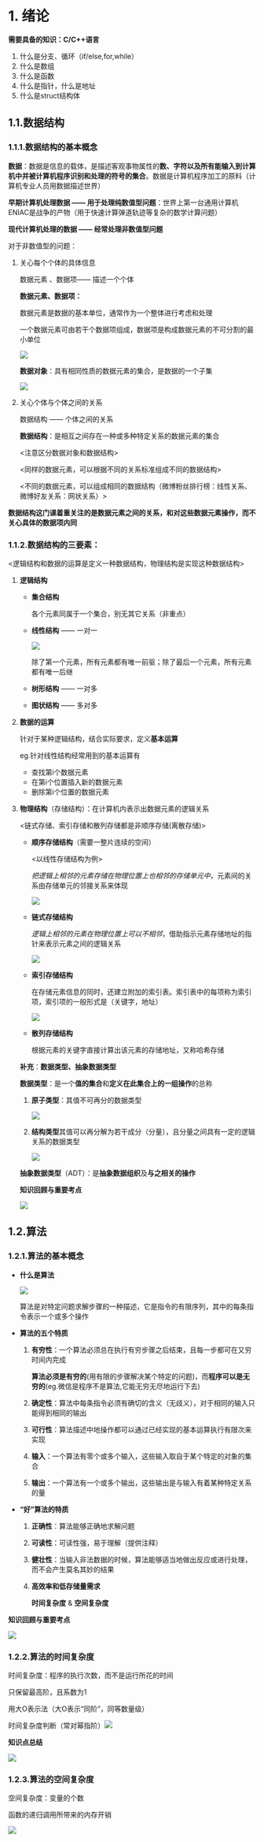 #  1.  绪论

**需要具备的知识：C/C++语言**

1. 什么是分支、循环（if/else,for,while）
2. 什么是数组
3. 什么是函数
4. 什么是指针，什么是地址
5. 什么是struct结构体

## 1.1.数据结构

### 1.1.1.数据结构的基本概念

**数据**：数据是信息的载体，是描述客观事物属性的**数、字符以及所有能输入到计算机中并被计算机程序识别和处理的符号的集合**。数据是计算机程序加工的原料（计算机专业人员用数据描述世界）

**早期计算机处理数据 —— 用于处理纯数值型问题**：世界上第一台通用计算机ENIAC是战争的产物（用于快速计算弹道轨迹等复杂的数学计算问题）

**现代计算机处理的数据 —— 经常处理非数值型问题**

对于非数值型的问题：

1. 关心每个个体的具体信息

   数据元素 、数据项—— 描述一个个体

   **数据元素、数据项：**

   数据元素是数据的基本单位，通常作为一个整体进行考虑和处理

   一个数据元素可由若干个数据项组成，数据项是构成数据元素的不可分割的最小单位

   ![](./相关图表/数据元素、数据项.jpg)

   **数据对象**：具有相同性质的数据元素的集合，是数据的一个子集

   ![](./相关图表/数据对象.jpg)

2. 关心个体与个体之间的关系

   数据结构 —— 个体之间的关系

   **数据结构**：是相互之间存在一种或多种特定关系的数据元素的集合

   <注意区分数据对象和数据结构> 

   <同样的数据元素，可以根据不同的关系标准组成不同的数据结构>

   <不同的数据元素，可以组成相同的数据结构（微博粉丝排行榜：线性关系、微博好友关系：网状关系）>

**数据结构这门课着重关注的是数据元素之间的关系，和对这些数据元素操作，而不关心具体的数据项内同**

### 1.1.2.数据结构的三要素：

<逻辑结构和数据的运算是定义一种数据结构，物理结构是实现这种数据结构>

1. **逻辑结构**

   - **集合结构**

     各个元素同属于一个集合，别无其它关系（非重点）

   - **线性结构** —— 一对一

     ![](./相关图表/线性结构.jpg)

     除了第一个元素，所有元素都有唯一前驱；除了最后一个元素，所有元素都有唯一后继

   - **树形结构** —— 一对多

   - **图状结构** —— 多对多

2. **数据的运算**

   针对于某种逻辑结构，结合实际要求，定义**基本运算**

   eg.针对线性结构经常用到的基本运算有

   - 查找第i个数据元素
   - 在第i个位置插入新的数据元素
   - 删除第i个位置的数据元素

3. **物理结构**（存储结构）：在计算机内表示出数据元素的逻辑关系

   <链式存储、索引存储和散列存储都是非顺序存储(离散存储)>

   - **顺序存储结构**（需要一整片连续的空间）

     <以线性存储结构为例>

     *把逻辑上相邻的元素存储在物理位置上也相邻的存储单元中*，元素间的关系由存储单元的邻接关系来体现

     ![](./相关图表/顺序存储.jpg)

   - **链式存储结构**

     *逻辑上相邻的元素在物理位置上可以不相邻*，借助指示元素存储地址的指针来表示元素之间的逻辑关系

     ![](./相关图表/链式存储结构.jpg)

   - **索引存储结构**

     在存储元素信息的同时，还建立附加的索引表。索引表中的每项称为索引项，索引项的一般形式是（关键字，地址）

     ![](./相关图表/索引存储结构.jpg)

   - **散列存储结构**

     根据元素的关键字直接计算出该元素的存储地址，又称哈希存储

   **补充**：**数据类型、抽象数据类型**

   **数据类型**：是一个**值的集合**和**定义在此集合上的一组操作**的总称

   1. **原子类型**：其值不可再分的数据类型

      ![](./相关图表/原子数据类型.jpg)

   2. **结构类型**其值可以再分解为若干成分（分量），且分量之间具有一定的逻辑关系的数据类型

      ![](./相关图表/结构数据类型.jpg)

   **抽象数据类型**（ADT）：是**抽象数据组织**及**与之相关的操作**

   

   **知识回顾与重要考点**

   ![](./相关图表/1.1知识回顾.jpg)

## 1.2.算法

### 1.2.1.算法的基本概念

- **什么是算法**

  ![](./相关图表/算法.jpg)

  算法是对特定问题求解步骤的一种描述，它是指令的有限序列，其中的每条指令表示一个或多个操作

- **算法的五个特质**

  1. **有穷性**：一个算法必须总在执行有穷步骤之后结束，且每一步都可在又穷时间内完成

     **算法必须是有穷的**(用有限的步骤解决某个特定的问题)，而**程序可以是无穷的**(eg.微信是程序不是算法,它能无穷无尽地运行下去)

  2. **确定性**：算法中每条指令必须有确切的含义（无歧义），对于相同的输入只能得到相同的输出

  3. **可行性**：算法描述中地操作都可以通过已经实现的基本运算执行有限次来实现

  4. **输入**：一个算法有零个或多个输入，这些输入取自于某个特定的对象的集合

  5. **输出**：一个算法有一个或多个输出，这些输出是与输入有着某种特定关系的量

- **“好”算法的特质**

  1. **正确性**：算法能够正确地求解问题

  2. **可读性**：可读性强，易于理解（提供注释）

  3. **健壮性**：当输入非法数据的时候，算法能够适当地做出反应或进行处理，而不会产生莫名其妙的结果

  4. **高效率和低存储量需求**

     **时间复杂度**   &    **空间复杂度**

**知识回顾与重要考点**

![](./相关图表/1.2知识回顾.jpg)

### 1.2.2.算法的时间复杂度

时间复杂度：程序的执行次数，而不是运行所花的时间

只保留最高阶，且系数为1

用大O表示法（大O表示“同阶”，同等数量级）

时间复杂度判断（常对幂指阶）![](./相关图表/时间复杂度判断.jpg)

**知识点总结**

![](./相关图表/时间复杂度.jpg)

### 1.2.3.算法的空间复杂度

空间复杂度：变量的个数

函数的递归调用所带来的内存开销

![](.\相关图表\空间复杂度.jpg)
